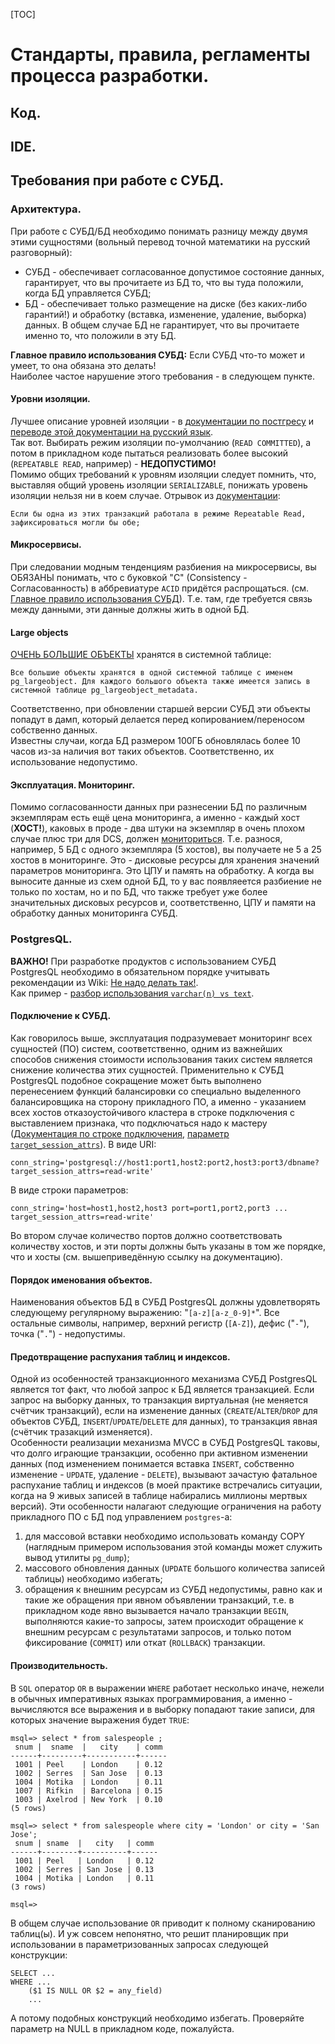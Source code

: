 [TOC]

Стандарты, правила, регламенты процесса разработки.
===================================================

Код.
----

IDE.
----

Требования при работе с СУБД.
--------------------

### Архитектура.

При работе с СУБД/БД необходимо понимать разницу между двумя этими сущностями (вольный перевод точной математики на русский разговорный):
* СУБД - обеспечивает согласованное допустимое состояние данных, гарантирует, что вы прочитаете из БД то, что вы туда положили, когда БД управляется СУБД;
* БД - обеспечивает только размещение на диске (без каких-либо гарантий!) и обработку (вставка, изменение, удаление, выборка) данных. В общем случае БД не гарантирует, что вы прочитаете именно то, что положили в эту БД.

<A name="maindbms">**Главное правило использования СУБД:** Если СУБД что-то может и умеет, то она обязана это делать!</A><BR>
Наиболее частое нарушение этого требования - в следующем пункте.

#### Уровни изоляции.

Лучшее описание уровней изоляции - в [документации по постгресу](https://www.postgresql.org/docs/current/transaction-iso.html) и [переводе этой документации на русский язык](https://postgrespro.ru/docs/postgresql/17/transaction-iso).<BR>
Так вот. Выбирать режим изоляции по-умолчанию (`READ COMMITTED`), а потом в прикладном коде пытаться реализовать более высокий (`REPEATABLE READ`, например) - **НЕДОПУСТИМО!**<BR>
Помимо общих требований к уровням изоляции следует помнить, что, выставляя общий уровень изоляции `SERIALIZABLE`, понижать уровень изоляции нельзя ни в коем случае. Отрывок из [документации](https://postgrespro.ru/docs/postgresql/17/transaction-iso#XACT-SERIALIZABLE):
```
Если бы одна из этих транзакций работала в режиме Repeatable Read, зафиксироваться могли бы обе;
```

#### Микросервисы.

При следовании модным тенденциям разбиения на микросервисы, вы ОБЯЗАНЫ понимать, что с буковкой "C" (Consistency - Согласованность) в аббревиатуре `ACID` придётся распрощаться. (см. [Главное правило использования СУБД](#maindbms)). Т.е. там, где требуется связь между данными, эти данные должны жить в одной БД.

#### Large objects

[ОЧЕНЬ БОЛЬШИЕ ОБЪЕКТЫ](https://postgrespro.ru/docs/postgresql/17/largeobjects) хранятся в системной таблице:
```
Все большие объекты хранятся в одной системной таблице с именем pg_largeobject. Для каждого большого объекта также имеется запись в системной таблице pg_largeobject_metadata.
```
Соответственно, при обновлении старшей версии СУБД эти объекты попадут в дамп, который делается перед копированием/переносом собственно данных.<BR>
Известны случаи, когда БД размером 100ГБ обновлялась более 10 часов из-за наличия вот таких объектов. Соответственно, их использование недопустимо.

#### Эксплуатация. Мониторинг.

Помимо согласованности данных при разнесении БД по различным экземплярам есть ещё цена мониторинга, а именно - каждый хост (**ХОСТ!**), каковых в проде - два штуки на экземпляр в очень плохом случае плюс три для DCS, должен [мониториться](../ops/swspecs/README.md#каждый-хост). Т.е. разнося, например, 5 БД с одного экземпляра (5 хостов), вы получаете не 5 а 25 хостов в мониторинге. Это - дисковые ресурсы для хранения значений параметров мониторинга. Это ЦПУ и память на обработку. А когда вы выносите данные из схем одной БД, то у вас появляеется разбиение не только по хостам, но и по БД, что также требует уже более значительных дисковых ресурсов и, соответственно, ЦПУ и памяти на обработку данных мониторинга СУБД.

### PostgresQL.

**ВАЖНО!** При разработке продуктов с использованием СУБД PostgresQL необходимо в обязательном порядке учитывать рекомендации из Wiki: [Не надо делать так!](https://wiki.postgresql.org/wiki/Don%27t_Do_This).<BR>
Как пример - [разбор использования `varchar(n) vs text`](https://ru-postgres.livejournal.com/65930.html).

#### Подключение к СУБД.

Как говорилось выше, эксплуатация подразумевает мониторинг всех сущностей (ПО) систем, соответственно, одним из важнейших способов снижения стоимости использования таких систем является снижение количества этих сущностей. Применительно к СУБД PostgresQL подобное сокращение может быть выполнено перенесением функций балансировки со специально выделенного балансировщика на сторону прикладного ПО, а именно - указанием всех хостов отказоустойчивого кластера в строке подключения с выставлением признака, что подключаться надо к мастеру ([Документация по строке подключения](https://postgrespro.ru/docs/postgresql/17/libpq-connect#LIBPQ-CONNSTRING), [параметр `target_session_attrs`](https://postgrespro.ru/docs/postgresql/17/libpq-connect#LIBPQ-CONNECT-TARGET-SESSION-ATTRS)).
В виде URI:
```
conn_string='postgresql://host1:port1,host2:port2,host3:port3/dbname?target_session_attrs=read-write'
```
В виде строки параметров:
```
conn_string='host=host1,host2,host3 port=port1,port2,port3 ... target_session_attrs=read-write'
```
Во втором случае количество портов должно соответствовать количеству хостов, и эти порты должны быть указаны в том же порядке, что и хосты (см. вышеприведённую ссылку на документацию).

#### Порядок именования объектов.

Наименования объектов БД в СУБД PostgresQL должны удовлетворять следующему регулярному выражению: "`[a-z][a-z_0-9]*`". Все остальные символы, например, верхний регистр (`[A-Z]`), дефис ("`-`"), точка ("`.`") - недопустимы.

#### Предотвращение распухания таблиц и индексов.

Одной из особенностей транзакционного механизма СУБД PostgresQL является тот факт, что любой запрос к БД является транзакцией. Если запрос на выборку данных, то транзакция виртуальная (не меняется счётчик транзакций), если на изменение данных (`CREATE`/`ALTER`/`DROP` для объектов СУБД, `INSERT`/`UPDATE`/`DELETE` для данных), то транзакция явная (счётчик тразакций изменяется).<BR>
Особенности реализации механизма MVCC в СУБД PostgresQL таковы, что долго играющие транзакции, особенно при активном изменении данных (под изменением понимается вставка `INSERT`, собственно изменение - `UPDATE`, удаление - `DELETE`), вызывают зачастую фатальное распухание таблиц и индексов (в моей практике встречались ситуации, когда на 9 живых записей в таблице набирались миллионы мертвых версий). Эти особенности налагают следующие ограничения на работу прикладного ПО с БД под управлением `postgres`-а:

1. для массовой вставки необходимо использовать команду COPY (наглядным примером использования этой команды может служить вывод утилиты `pg_dump`);
2. массового обновления данных (`UPDATE` большого количества записей таблицы) необходимо избегать;
3. обращения к внешним ресурсам из СУБД недопустимы, равно как и такие же обращения при явном объявлении транзакций, т.е. в прикладном коде явно вызывается начало транзакции `BEGIN`, выполняются какие-то запросы, затем происходит обращение к внешним ресурсам с результатами запросов, и только потом фиксирование (`COMMIT`) или откат (`ROLLBACK`) транзакции.

#### Производительность.

В `SQL` оператор `OR` в выражении `WHERE` работает несколько иначе, нежели в обычных императивных языках программирования, а именно - вычисляются все выражения и в выборку попадают такие записи, для которых значение выражения будет `TRUE`:

```
msql=> select * from salespeople ;
 snum |  sname  |   city    | comm 
------+---------+-----------+------
 1001 | Peel    | London    | 0.12
 1002 | Serres  | San Jose  | 0.13
 1004 | Motika  | London    | 0.11
 1007 | Rifkin  | Barcelona | 0.15
 1003 | Axelrod | New York  | 0.10
(5 rows)

msql=> select * from salespeople where city = 'London' or city = 'San Jose';
 snum | sname  |   city   | comm 
------+--------+----------+------
 1001 | Peel   | London   | 0.12
 1002 | Serres | San Jose | 0.13
 1004 | Motika | London   | 0.11
(3 rows)

msql=>
```

В общем случае использование `OR` приводит к полному сканированию таблиц(ы). И уж совсем непонятно, что решит планировщик при использовании в параметризованных запросах следующей конструкции:

```
SELECT ...
WHERE ...
    ($1 IS NULL OR $2 = any_field)
    ...
```

А потому подобных конструкций необходимо избегать. Проверяйте параметр на NULL в прикладном коде, пожалуйста.
